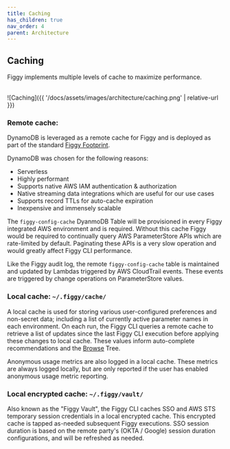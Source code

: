```yaml
---
title: Caching
has_children: true
nav_order: 4
parent: Architecture
---
```


## Caching

Figgy implements multiple levels of cache to maximize performance. 


<br/>![Caching]({{ '/docs/assets/images/architecture/caching.png' | relative-url }})<br/>

### Remote cache:

DynamoDB is leveraged as a remote cache for Figgy and is deployed as part of the standard [Figgy Footprint](/docs/getting-started/figgy-footprint.html). 

DynamoDB was chosen for the following reasons:
- Serverless
- Highly performant
- Supports native AWS IAM authentication & authorization
- Native streaming data integrations which are useful for our use cases
- Supports record TTLs for auto-cache expiration
- Inexpensive and immensely scalable

The `figgy-config-cache` DyanmoDB Table will be provisioned in every Figgy integrated AWS environment and is required. 
Without this cache Figgy would be required to continually query AWS ParameterStore APIs which are rate-limited by default.
Paginating these APIs is a very slow operation and would greatly affect Figgy CLI performance.

Like the Figgy audit log, the remote `figgy-config-cache` table is maintained and updated by Lambdas triggered by AWS CloudTrail events.
These events are triggered by change operations on ParameterStore values. 


### Local cache: `~/.figgy/cache/`

A local cache is used for storing various user-configured preferences and non-secret data; including a list of 
currently active parameter names in each environment. On each run, the Figgy CLI queries a remote cache to retrieve a
list of updates since the last Figgy CLI execution before applying these changes to local cache. These values inform auto-complete
recommendations and the [Browse](/docs/commands/config/browse.html) Tree.

Anonymous usage metrics are also logged in a local cache. These metrics are always logged locally, but are only reported if the 
user has enabled anonymous usage metric reporting. 

### Local encrypted cache: `~/.figgy/vault/`

Also known as the "Figgy Vault", the Figgy CLI caches SSO and AWS STS temporary session credentials in a local encrypted
cache. This encrypted cache is tapped as-needed subsequent Figgy executions. SSO session duration is based on the 
remote party's (OKTA / Google) session duration configurations, and will be refreshed as needed.


